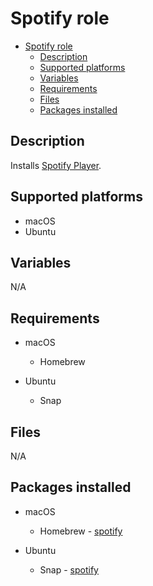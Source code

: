 # Spotify role

- [Spotify role](#spotify-role)
  - [Description](#description)
  - [Supported platforms](#supported-platforms)
  - [Variables](#variables)
  - [Requirements](#requirements)
  - [Files](#files)
  - [Packages installed](#packages-installed)

## Description

Installs [Spotify Player](https://www.spotify.com/).

## Supported platforms

- macOS
- Ubuntu

## Variables

N/A

## Requirements

- macOS
  - Homebrew

- Ubuntu
  - Snap

## Files

N/A

## Packages installed

- macOS
  - Homebrew - [spotify](https://formulae.brew.sh/cask/spotify)

- Ubuntu
  - Snap - [spotify](https://snapcraft.io/spotify)
